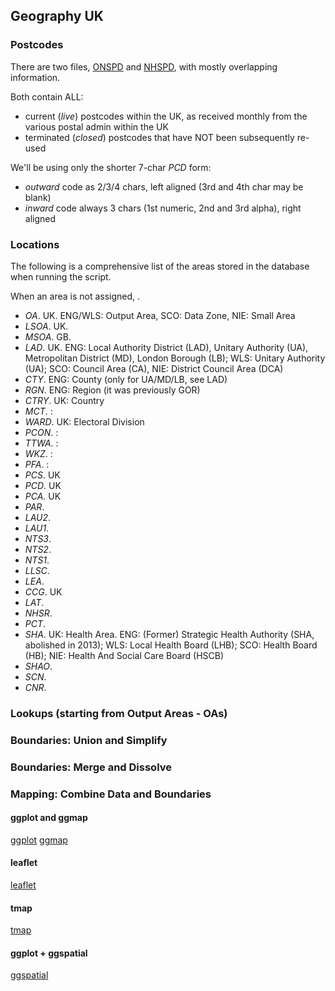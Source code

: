 ## Geography UK


### Postcodes

There are two files, [ONSPD](http://geoportal.statistics.gov.uk/datasets?q=ONS+Postcode+Directory+(ONSPD)+zip&sort_by=updated_at) and [NHSPD](http://geoportal.statistics.gov.uk/datasets?q=NHS+Postcode+Directory+(NHSPD)+full+zip&sort_by=updated_at), with mostly overlapping information.

Both contain ALL:
 - current (*live*) postcodes within the UK, as received monthly from the various postal admin within the UK
 - terminated (*closed*) postcodes that have NOT been subsequently re-used

We'll be using only the shorter 7-char *PCD* form: 
 - *outward* code as 2/3/4 chars, left aligned (3rd and 4th char may be blank)
 - *inward* code always 3 chars (1st numeric, 2nd and 3rd alpha), right aligned


### Locations
The following is a comprehensive list of the areas stored in the database when running the script. 

When an area is not assigned, .
 
 - *OA*. UK. ENG/WLS: Output Area, SCO: Data Zone, NIE: Small Area
 - *LSOA*. UK.
 - *MSOA*. GB.
 - *LAD*. UK. ENG: Local Authority District (LAD), Unitary Authority (UA), Metropolitan District (MD), London Borough (LB); WLS: Unitary Authority (UA); SCO: Council Area (CA), NIE: District Council Area (DCA) 
 - *CTY*. ENG: County (only for UA/MD/LB, see LAD)
 - *RGN*. ENG: Region (it was previously GOR) 
 - *CTRY*. UK: Country
 - *MCT*. : 
 - *WARD*. UK: Electoral Division
 - *PCON*. : 
 - *TTWA*. : 
 - *WKZ*. : 
 - *PFA*. : 
 - *PCS*. UK
 - *PCD*. UK
 - *PCA*. UK
 - *PAR*. 
 - *LAU2*. 
 - *LAU1*. 
 - *NTS3*. 
 - *NTS2*. 
 - *NTS1*. 
 - *LLSC*. 
 - *LEA*. 
 - *CCG*. UK
 - *LAT*. 
 - *NHSR*. 
 - *PCT*. 
 - *SHA*. UK: Health Area. ENG: (Former) Strategic Health Authority (SHA, abolished in 2013); WLS: Local Health Board (LHB); SCO: Health Board (HB); NIE: Health And Social Care Board (HSCB)
 - *SHAO*. 
 - *SCN*. 
 - *CNR*. 


### Lookups (starting from Output Areas - OAs)


### Boundaries: Union and Simplify


### Boundaries: Merge and Dissolve


### Mapping: Combine Data and Boundaries

#### ggplot and ggmap 
[ggplot](http://stat405.had.co.nz/ggmap.pdf) 
[ggmap](http://github.com/dkahle/ggmap/) 

#### leaflet
[leaflet](http://rstudio.github.io/leaflet/) 

#### tmap
[tmap](http://github.com/mtennekes/tmap) 

#### ggplot + ggspatial
[ggspatial](http://github.com/paleolimbot/ggspatial) 



